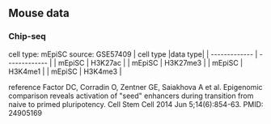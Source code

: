 
## Mouse data
### Chip-seq


cell type: mEpiSC 
source: GSE57409
| cell type   |data type|
| ------------- | ------------- |
| mEpiSC   | H3K27ac   |
| mEpiSC  | H3K27me3  |
| mEpiSC   | H3K4me1 |
| mEpiSC  | H3K4me3  |

reference
Factor DC, Corradin O, Zentner GE, Saiakhova A et al. Epigenomic comparison reveals activation of "seed" enhancers during transition from naive to primed pluripotency. Cell Stem Cell 2014 Jun 5;14(6):854-63. PMID: 24905169

